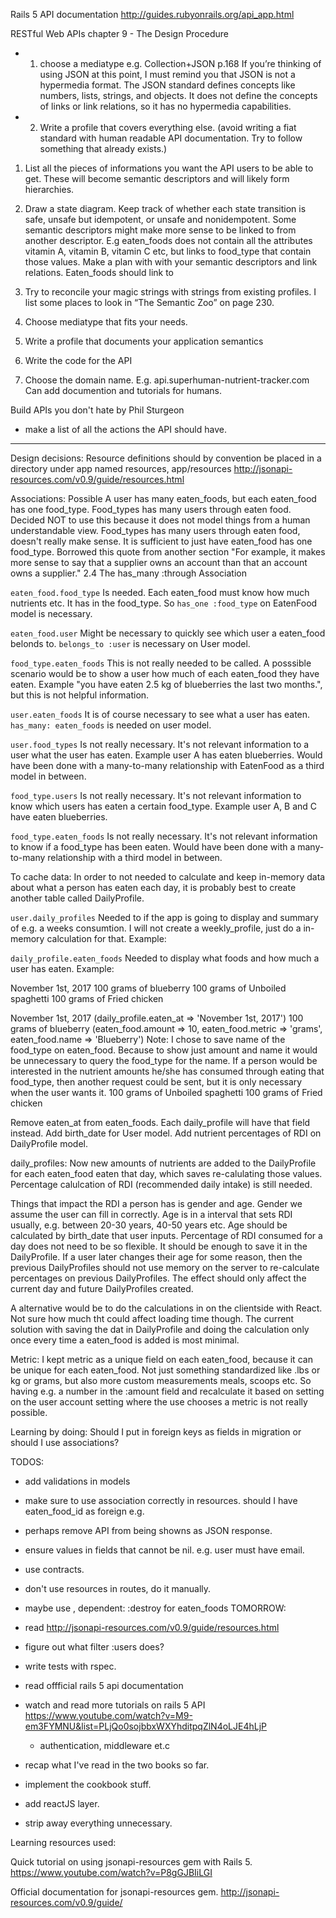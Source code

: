 Rails 5 API documentation
http://guides.rubyonrails.org/api_app.html


RESTful Web APIs chapter 9 - The Design Procedure

- 1. choose a mediatype e.g. Collection+JSON 
  p.168 If you’re thinking of using JSON at this point, I must remind you that JSON is not a
  hypermedia format. The JSON standard defines concepts like numbers, lists, strings,
  and objects. It does not define the concepts of links or link relations, so it has no hypermedia
  capabilities.
- 2. Write a profile that covers everything else. (avoid writing a fiat standard with human readable API documentation. Try to follow something that already exists.)

1. List all the pieces of informations you want the API users to be able to get. These will become semantic descriptors and will likely form hierarchies.

2. Draw a state diagram.
Keep track of whether each state transition is safe, unsafe but idempotent,
or unsafe and nonidempotent.
Some semantic descriptors might make more sense to be linked to from another descriptor. E.g eaten_foods does not contain all the attributes vitamin A, vitamin B, vitamin C etc, but links to food_type that contain those values.
Make a plan with with your semantic descriptors and link relations.
Eaten_foods should link to 


3. Try to reconcile your magic strings with strings from existing profiles. I list some
places to look in “The Semantic Zoo” on page 230.

4. Choose mediatype that fits your needs.

5. Write a profile that documents your application semantics

6. Write the code for the API

7. Choose the domain name. E.g. api.superhuman-nutrient-tracker.com
Can add documention and tutorials for humans.


Build APIs you don't hate by Phil Sturgeon
- make a list of all the actions the API should have. 



----------------

Design decisions:
Resource definitions should by convention be placed in a directory under app named resources, app/resources
http://jsonapi-resources.com/v0.9/guide/resources.html

Associations:
Possible
A user has many eaten_foods, but each eaten_food has one food_type.
Food_types has many users through eaten food.
Decided NOT to use this because it does not model things from a human understandable view.
Food_types has many users through eaten food, doesn't really make sense. It is sufficient to just have eaten_food has one food_type. Borrowed this quote from another section "For example, it makes more sense to say that a supplier owns an account than that an account owns a supplier."
2.4 The has_many :through Association

`eaten_food.food_type`
Is needed. Each eaten_food must know how much nutrients etc. It has in the food_type.
So `has_one :food_type` on EatenFood model is necessary.

`eaten_food.user`
Might be necessary to quickly see which user a eaten_food belonds to.
`belongs_to :user` is necessary on User model.

`food_type.eaten_foods`
This is not really needed to be called.
A posssible scenario would be to show a user how much of each eaten_food they have eaten.
Example "you have eaten 2.5 kg of blueberries the last two months.", but this is not helpful information.

`user.eaten_foods`
It is of course necessary to see what a user has eaten.
`has_many: eaten_foods` is needed on user model.

`user.food_types`
Is not really necessary. It's not relevant information to a user what the user has eaten.
Example user A has eaten blueberries.
Would have been done with a many-to-many relationship with EatenFood as a third model in between.

`food_type.users`
Is not really necessary. It's not relevant information to know which users has eaten a certain food_type. Example user A, B and C have eaten blueberries.

`food_type.eaten_foods`
Is not really necessary. It's not relevant information to know if a food_type has been eaten.
Would have been done with a many-to-many relationship with a third model in between.

To cache data:
In order to not needed to calculate and keep in-memory data about what a person has eaten each day, it is probably best to create another table called DailyProfile.

`user.daily_profiles`
Needed to if the app is going to display and summary of e.g. a weeks consumtion. I will not create a weekly_profile, just do a in-memory calculation for that.
Example:

`daily_profile.eaten_foods`
Needed to display what foods and how much a user has eaten.
Example:

November 1st, 2017
100 grams of blueberry
100 grams of Unboiled spaghetti
100 grams of Fried chicken

November 1st, 2017 (daily_profile.eaten_at => 'November 1st, 2017')
100 grams of blueberry (eaten_food.amount => 10, eaten_food.metric => 'grams', eaten_food.name => 'Blueberry') Note: I chose to save name of the food_type on eaten_food. Because to show just amount and name it would be unnecessary to query the food_type for the name. If a person would be interested in the nutrient amounts he/she has consumed through eating that food_type, then another request could be sent, but it is only necessary when the user wants it.
100 grams of Unboiled spaghetti
100 grams of Fried chicken

Remove eaten_at from eaten_foods. Each daily_profile will have that field instead.
Add birth_date for User model.
Add nutrient percentages of RDI on DailyProfile model.

daily_profiles:
Now new amounts of nutrients are added to the DailyProfile for each eaten_food eaten that day, which saves re-calulating those values. Percentage calulcation of RDI (recommended daily intake) is still needed.

Things that impact the RDI a person has is gender and age. Gender we assume the user can fill in correctly. Age is in a interval that sets RDI usually, e.g. between 20-30 years, 40-50 years etc. Age should be calculated by birth_date that user inputs.
Percentage of RDI consumed for a day does not need to be so flexible. It should be enough to save it in the DailyProfile. If a user later changes their age for some reason, then the previous DailyProfiles should not use memory on the server to re-calculate percentages on previous DailyProfiles. The effect should only affect the current day and future DailyProfiles created.

A alternative would be to do the calculations in on the clientside with React. Not sure how much tht could affect loading time though. The current solution with saving the dat in DailyProfile and doing the calculation only once every time a eaten_food is added is most minimal.

Metric:
I kept metric as a unique field on each eaten_food, because it can be unique for each eaten_food. Not just something standardized like .lbs or kg or grams, but also more custom measurements meals, scoops etc.
So having e.g. a number in the :amount field and recalculate it based on setting on the user account setting where the use chooses a metric is not really possible.

Learning by doing:
Should I put in foreign keys as fields in migration or should I use associations?

TODOS:
- add validations in models
- make sure to use association correctly in resources. should I have eaten_food_id as foreign e.g.
- perhaps remove API from being showns as JSON response.
- ensure values in fields that cannot be nil. e.g. user must have email.
- use contracts.
- don't use resources in routes, do it manually.
- maybe use , dependent: :destroy for eaten_foods
TOMORROW:
- read http://jsonapi-resources.com/v0.9/guide/resources.html
- figure out what filter :users does?
- write tests with rspec.

- read offficial rails 5 api documentation
- watch and read more tutorials on rails 5 API https://www.youtube.com/watch?v=M9-em3FYMNU&list=PLjQo0sojbbxWXYhditpqZlN4oLJE4hLjP
  - authentication, middleware et.c

- recap what I've read in the two books so far.
- implement the cookbook stuff.

- add reactJS layer.
- strip away everything unnecessary.


Learning resources used:

Quick tutorial on using jsonapi-resources gem with Rails 5.
https://www.youtube.com/watch?v=P8gGJBIiLGI

Official documentation for jsonapi-resources gem.
http://jsonapi-resources.com/v0.9/guide/


